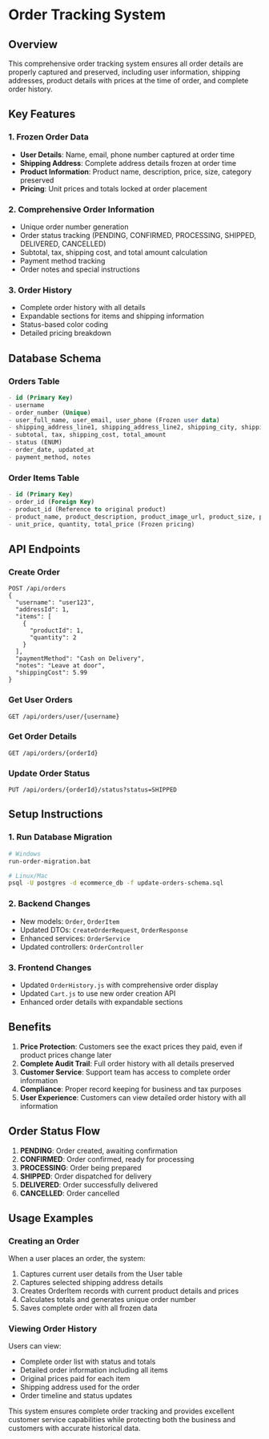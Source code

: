 # Order Tracking System

## Overview
This comprehensive order tracking system ensures all order details are properly captured and preserved, including user information, shipping addresses, product details with prices at the time of order, and complete order history.

## Key Features

### 1. Frozen Order Data
- **User Details**: Name, email, phone number captured at order time
- **Shipping Address**: Complete address details frozen at order time
- **Product Information**: Product name, description, price, size, category preserved
- **Pricing**: Unit prices and totals locked at order placement

### 2. Comprehensive Order Information
- Unique order number generation
- Order status tracking (PENDING, CONFIRMED, PROCESSING, SHIPPED, DELIVERED, CANCELLED)
- Subtotal, tax, shipping cost, and total amount calculation
- Payment method tracking
- Order notes and special instructions

### 3. Order History
- Complete order history with all details
- Expandable sections for items and shipping information
- Status-based color coding
- Detailed pricing breakdown

## Database Schema

### Orders Table
```sql
- id (Primary Key)
- username
- order_number (Unique)
- user_full_name, user_email, user_phone (Frozen user data)
- shipping_address_line1, shipping_address_line2, shipping_city, shipping_state, shipping_zip_code, shipping_phone
- subtotal, tax, shipping_cost, total_amount
- status (ENUM)
- order_date, updated_at
- payment_method, notes
```

### Order Items Table
```sql
- id (Primary Key)
- order_id (Foreign Key)
- product_id (Reference to original product)
- product_name, product_description, product_image_url, product_size, product_category (Frozen product data)
- unit_price, quantity, total_price (Frozen pricing)
```

## API Endpoints

### Create Order
```
POST /api/orders
{
  "username": "user123",
  "addressId": 1,
  "items": [
    {
      "productId": 1,
      "quantity": 2
    }
  ],
  "paymentMethod": "Cash on Delivery",
  "notes": "Leave at door",
  "shippingCost": 5.99
}
```

### Get User Orders
```
GET /api/orders/user/{username}
```

### Get Order Details
```
GET /api/orders/{orderId}
```

### Update Order Status
```
PUT /api/orders/{orderId}/status?status=SHIPPED
```

## Setup Instructions

### 1. Run Database Migration
```bash
# Windows
run-order-migration.bat

# Linux/Mac
psql -U postgres -d ecommerce_db -f update-orders-schema.sql
```

### 2. Backend Changes
- New models: `Order`, `OrderItem`
- Updated DTOs: `CreateOrderRequest`, `OrderResponse`
- Enhanced services: `OrderService`
- Updated controllers: `OrderController`

### 3. Frontend Changes
- Updated `OrderHistory.js` with comprehensive order display
- Updated `Cart.js` to use new order creation API
- Enhanced order details with expandable sections

## Benefits

1. **Price Protection**: Customers see the exact prices they paid, even if product prices change later
2. **Complete Audit Trail**: Full order history with all details preserved
3. **Customer Service**: Support team has access to complete order information
4. **Compliance**: Proper record keeping for business and tax purposes
5. **User Experience**: Customers can view detailed order history with all information

## Order Status Flow

1. **PENDING**: Order created, awaiting confirmation
2. **CONFIRMED**: Order confirmed, ready for processing
3. **PROCESSING**: Order being prepared
4. **SHIPPED**: Order dispatched for delivery
5. **DELIVERED**: Order successfully delivered
6. **CANCELLED**: Order cancelled

## Usage Examples

### Creating an Order
When a user places an order, the system:
1. Captures current user details from the User table
2. Captures selected shipping address details
3. Creates OrderItem records with current product details and prices
4. Calculates totals and generates unique order number
5. Saves complete order with all frozen data

### Viewing Order History
Users can view:
- Complete order list with status and totals
- Detailed order information including all items
- Original prices paid for each item
- Shipping address used for the order
- Order timeline and status updates

This system ensures complete order tracking and provides excellent customer service capabilities while protecting both the business and customers with accurate historical data.